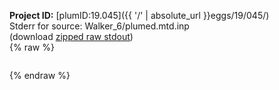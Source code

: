 **Project ID:** [plumID:19.045]({{ '/' | absolute_url }}eggs/19/045/)  
Stderr for source:  Walker_6/plumed.mtd.inp   
(download [zipped raw stdout](plumed.mtd.inp.plumed.stdout.txt.zip))  
{% raw %}
<pre>
</pre>
{% endraw %}
